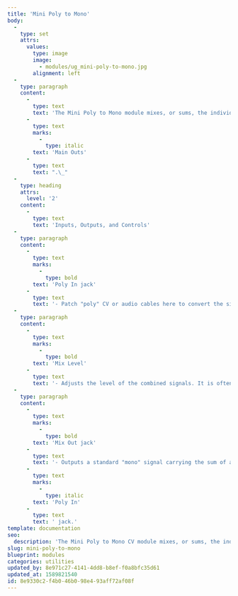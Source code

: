 ```yaml
---
title: 'Mini Poly to Mono'
body:
  -
    type: set
    attrs:
      values:
        type: image
        image:
          - modules/ug_mini-poly-to-mono.jpg
        alignment: left
  -
    type: paragraph
    content:
      -
        type: text
        text: 'The Mini Poly to Mono module mixes, or sums, the individual signals carried by a "poly" CV or audio cable to a standard "mono" output jack. This module can be used, for example, to mix the individual audio signals, or voices, of a poly synth to a standard mono output so that it can be sent to the '
      -
        type: text
        marks:
          -
            type: italic
        text: 'Main Outs'
      -
        type: text
        text: ".\_"
  -
    type: heading
    attrs:
      level: '2'
    content:
      -
        type: text
        text: 'Inputs, Outputs, and Controls'
  -
    type: paragraph
    content:
      -
        type: text
        marks:
          -
            type: bold
        text: 'Poly In jack'
      -
        type: text
        text: '- Patch "poly" CV or audio cables here to convert the signals to standard "mono" cables.'
  -
    type: paragraph
    content:
      -
        type: text
        marks:
          -
            type: bold
        text: 'Mix Level'
      -
        type: text
        text: '- Adjusts the level of the combined signals. It is often necessary to attenuate the output to compensate for the increase in amplitude caused by summing multiple signals.'
  -
    type: paragraph
    content:
      -
        type: text
        marks:
          -
            type: bold
        text: 'Mix Out jack'
      -
        type: text
        text: '- Outputs a standard "mono" signal carrying the sum of all signals received by the '
      -
        type: text
        marks:
          -
            type: italic
        text: 'Poly In'
      -
        type: text
        text: ' jack.'
template: documentation
seo:
  description: 'The Mini Poly to Mono CV module mixes, or sums, the individual signals carried by a "poly" CV or audio cable to a standard "mono" output jack.'
slug: mini-poly-to-mono
blueprint: modules
categories: utilities
updated_by: 8e971c27-4141-4dd8-b8ef-f0a8bfc35d61
updated_at: 1589821540
id: 8e9330c2-f4b0-46b0-98e4-93aff72af08f
---
```

